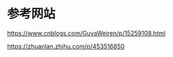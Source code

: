 # 参考网站
<https://www.cnblogs.com/GuyaWeiren/p/15259108.html>

<https://zhuanlan.zhihu.com/p/453516850>
